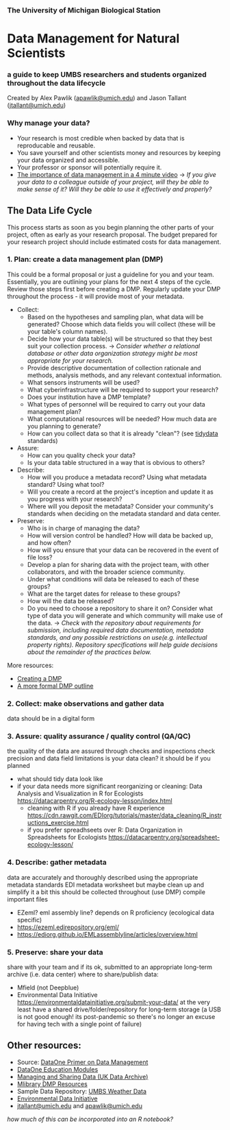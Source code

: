 ### The University of Michigan Biological Station
# Data Management for Natural Scientists
### a guide to keep UMBS researchers and students organized throughout the data lifecycle
Created by Alex Pawlik (apawlik@umich.edu) and Jason Tallant (jtallant@umich.edu)


### Why manage your data? 
- Your research is most credible when backed by data that is reproducable and reusable.
- You save yourself and other scientists money and resources by keeping your data organized and accessible.
- Your professor or sponsor will potentially require it.
- [The importance of data management in a 4 minute video](https://www.youtube.com/watch?v=N2zK3sAtr-4)
-> *If you give your data to a colleague outside of your project, will they be able to make sense of it? Will they be able to use it effectively and properly?*


## The Data Life Cycle
This process starts as soon as you begin planning the other parts of your project, often as early as your research proposal. The budget prepared for your research project should include estimated costs for data management.


### 1. Plan: create a data management plan (DMP)
This could be a formal proposal or just a guideline for you and your team. Essentially, you are outlining your plans for the next 4 steps of the cycle. Review those steps first before creating a DMP. Regularly update your DMP throughout the process - it will provide most of your metadata.
- Collect:
  - Based on the hypotheses and sampling plan, what data will be generated? Choose which data fields you will collect (these will be your table's column names). 
  - Decide how your data table(s) will be structured so that they best suit your collection process. 
  -> *Consider whether a relational database or other data organization strategy might be most appropriate for your research.*
  - Provide descriptive documentation of collection rationale and methods, analysis methods, and any relevant contextual information. 
  - What sensors instruments will be used? 
  - What cyberinfrastructure will be required to support your research?
  - Does your institution have a DMP template?
  - What types of personnel will be required to carry out your data management plan? 
  - What computational resources will be needed? How much data are you planning to generate?
  - How can you collect data so that it is already "clean"? (see [tidydata](https://cran.r-project.org/web/packages/tidyr/vignettes/tidy-data.html) standards)
- Assure:
  - How can you quality check your data?
  - Is your data table structured in a way that is obvious to others?
- Describe:
  - How will you produce a metadata record? Using what metadata standard? Using what tool? 
  - Will you create a record at the project's inception and update it as you progress with your research? 
  - Where will you deposit the metadata? Consider your community's standards when deciding on the metadata standard and data center.
- Preserve:
  - Who is in charge of managing the data? 
  - How will version control be handled? How will data be backed up, and how often?
  - How will you ensure that your data can be recovered in the event of file loss?
  - Develop a plan for sharing data with the project team, with other collaborators, and with the broader science community. 
  - Under what conditions will data be released to each of these groups? 
  - What are the target dates for release to these groups? 
  - How will the data be released? 
  - Do you need to choose a repository to share it on? Consider what type of data you will generate and which community will make use of the data.
  -> *Check with the repository about requirements for submission, including required data documentation, metadata standards, and any possible restrictions on use(e.g. intellectual property rights). Repository specifications will help guide decisions about the remainder of the practices below.*

More resources:
- [Creating a DMP](https://old.dataone.org/sites/all/documents/education-modules/handouts/L03_DataManagement_Handout.pdf)
- [A more formal DMP outline](https://www.icpsr.umich.edu/web/pages/datamanagement/dmp/framework.html)


### 2. Collect: make observations and gather data
data should be in a digital form


### 3. Assure: quality assurance / quality control (QA/QC)
the quality of the data are assured through checks and inspections
check precision and data field limitations
is your data clean? it should be if you planned
- what should tidy data look like
- if your data needs more significant reorganizing or cleaning: Data Analysis and Visualization in R for Ecologists https://datacarpentry.org/R-ecology-lesson/index.html
  - cleaning with R if you already have R experience https://cdn.rawgit.com/EDIorg/tutorials/master/data_cleaning/R_instructions_exercise.html
  - if you prefer spreadhseets over R: Data Organization in Spreadsheets for Ecologists https://datacarpentry.org/spreadsheet-ecology-lesson/


### 4. Describe: gather metadata
data are accurately and thoroughly described using the appropriate metadata standards
EDI metadata worksheet but maybe clean up and simplify it a bit
this should be collected throughout (use DMP)
compile important files
  - EZeml? eml assembly line? depends on R proficiency (ecological data specific)
  - https://ezeml.edirepository.org/eml/
  - https://ediorg.github.io/EMLassemblyline/articles/overview.html


### 5. Preserve: share your data
share with your team and if its ok, submitted to an appropriate long-term archive (i.e. data center)
where to share/publish data:
- Mfield (not Deepblue)
- Environmental Data Initiative https://environmentaldatainitiative.org/submit-your-data/
at the very least have a shared drive/folder/repository for long-term storage (a USB is not good enough! its post-pandemic so there's no longer an excuse for having tech with a single point of failure)


## Other resources:
- Source: [DataOne Primer on Data Management](https://old.dataone.org/sites/all/documents/DataONE_BP_Primer_020212.pdf)
- [DataOne Education Modules](https://old.dataone.org/education-modules)
- [Managing and Sharing Data (UK Data Archive)](https://ukdataservice.ac.uk/media/622417/managingsharing.pdf)
- [Mlibrary DMP Resources](https://guides.lib.umich.edu/engin-dmp)
- Sample Data Repository: [UMBS Weather Data](https://portal.edirepository.org/nis/mapbrowse?scope=edi&identifier=549)
- [Environmental Data Initiative](https://environmentaldatainitiative.org)
- jtallant@umich.edu and apawlik@umich.edu


*how much of this can be incorporated into an R notebook?*

